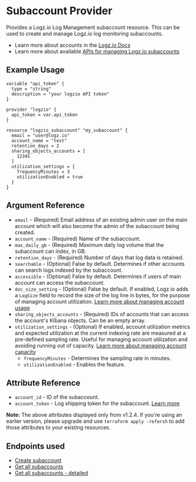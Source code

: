 # Subaccount Provider

Provides a Logz.io Log Management subaccount resource. This can be used to create and manage Logz.io log monitoring subaccounts.

* Learn more about accounts in the [Logz.io Docs](https://docs.logz.io/user-guide/accounts/manage-the-main-account-and-sub-accounts.html)
* Learn more about available [APIs for managing Logz.io subaccounts](https://docs.logz.io/api/#tag/Manage-sub-accounts)

## Example Usage

```hcl
variable "api_token" {
  type = "string"
  description = "your logzio API token"
}

provider "logzio" {
  api_token = var.api_token
}

resource "logzio_subaccount" "my_subaccount" {
  email = "user@logz.io"
  account_name = "test"
  retention_days = 2
  sharing_objects_accounts = [
    12345
  ]
  utilization_settings = {
    frequencyMinutes = 3
    utilizationEnabled = true
  }
}
```

## Argument Reference


* `email` - (Required) Email address of an existing admin user on the main account which will also become the admin of the subaccount being created.
* `account_name` - (Required) Name of the subaccount.
* `max_daily_gb` - (Required) Maximum daily log volume that the subaccount can index, in GB.
* `retention_days` - (Required) Number of days that log data is retained.
* `searchable` - (Optional) False by default. Determines if other accounts can search logs indexed by the subaccount.
* `accessible` - (Optional) False by default. Determines if users of main account can access the subaccount.
* `doc_size_setting` - (Optional) False by default. If enabled, Logz.io adds a `LogSize` field to record the size of the log line in bytes, for the purpose of managing account utilization. [Learn more about managing account usage](https://docs.logz.io/user-guide/accounts/manage-account-usage.html#enabling-account-utilization-metrics-and-log-size)
* `sharing_objects_accounts` - (Required) IDs of accounts that can access the account's Kibana objects. Can be an empty array.
* `utilization_settings` - (Optional) If enabled, account utilization metrics and expected utilization at the current indexing rate are measured at a pre-defined sampling rate. Useful for managing account utilization and avoiding running out of capacity. [Learn more about managing account capacity](https://docs.logz.io/user-guide/accounts/manage-account-usage.html)
  * `frequencyMinutes` - Determines the sampling rate in minutes.
  * `utilizationEnabled` - Enables the feature.


##  Attribute Reference

* `account_id` - ID of the subaccount.
* `account_token` - Log shipping token for the subaccount. [Learn more](https://docs.logz.io/user-guide/tokens/log-shipping-tokens/)

**Note:** The above attributes displayed only from v1.2.4. If you're using an earlier version, please upgrade and use `terraform apply -refersh` to add those attributes to your existing resources.

## Endpoints used

* [Create subaccount](https://docs.logz.io/api/#operation/createTimeBasedAccount)
* [Get all subaccounts](https://docs.logz.io/api/#operation/getAll)
* [Get all subaccounts - detailed](https://docs.logz.io/api/#operation/getAllDetailedTimeBasedAccount)